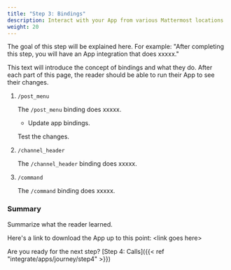 ```yaml
---
title: "Step 3: Bindings"
description: Interact with your App from various Mattermost locations
weight: 20
---
```


The goal of this step will be explained here. For example: "After completing this step, you will have an App integration that does xxxxx."

This text will introduce the concept of bindings and what they do.
After each part of this page, the reader should be able to run their App to see their changes.

1. `/post_menu`

    The `/post_menu` binding does xxxxx.

    - Update app bindings.
    
    Test the changes.

2. `/channel_header`

    The `/channel_header` binding does xxxxx.

3. `/command`

    The `/command` binding does xxxxx.

### Summary

Summarize what the reader learned.

Here's a link to download the App up to this point: &lt;link goes here&gt;

Are you ready for the next step? [Step 4: Calls]({{< ref "integrate/apps/journey/step4" >}})
